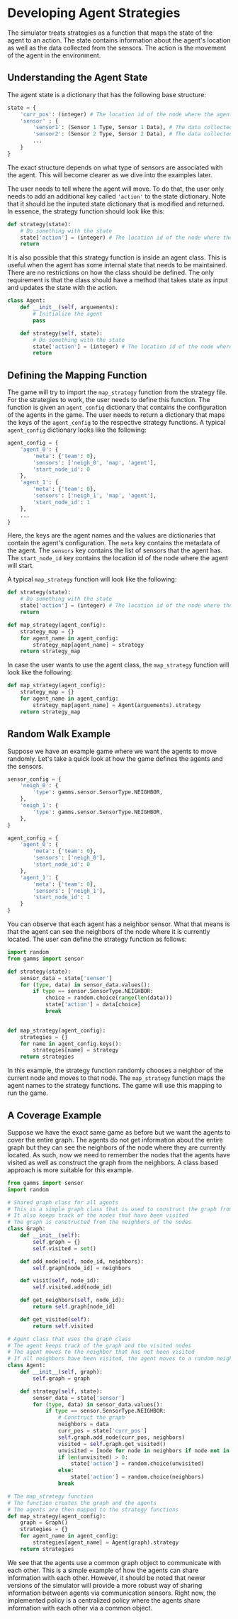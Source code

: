 # Developing Agent Strategies

The simulator treats strategies as a function that maps the state of the agent to an action. The state contains information about the agent's location as well as the data collected from the sensors. The action is the movement of the agent in the environment.

## Understanding the Agent State

The agent state is a dictionary that has the following base structure:

```python
state = {
    'curr_pos': (integer) # The location id of the node where the agent is currently located
    'sensor' : {
        'sensor1': (Sensor 1 Type, Sensor 1 Data), # The data collected by sensor 1
        'sensor2': (Sensor 2 Type, Sensor 2 Data), # The data collected by sensor 2
        ...
    }
}
```
The exact structure depends on what type of sensors are associated with the agent. This will become clearer as we dive into the examples later.

The user needs to tell where the agent will move. To do that, the user only needs to add an additional key called `'action'` to the state dictionary. Note that it should be the inputed state dictionary that is modified and returned. In essence, the strategy function should look like this:

```python
def strategy(state):
    # Do something with the state
    state['action'] = (integer) # The location id of the node where the agent will move
    return
```

It is also possible that this strategy function is inside an agent class. This is useful when the agent has some internal state that needs to be maintained. There are no restrictions on how the class should be defined. The only requirement is that the class should have a method that takes state as input and updates the state with the action.

```python
class Agent:
    def __init__(self, arguements):
        # Initialize the agent
        pass

    def strategy(self, state):
        # Do something with the state
        state['action'] = (integer) # The location id of the node where the agent will move
        return
```

## Defining the Mapping Function

The game will try to import the `map_strategy` function from the strategy file. For the strategies to work, the user needs to define this function. The function is given an `agent_config` dictionary that contains the configuration of the agents in the game. The user needs to return a dictionary that maps the keys of the `agent_config` to the respective strategy functions. A typical `agent_config` dictionary looks like the following:

```python
agent_config = {
    'agent_0': {
        'meta': {'team': 0},
        'sensors': ['neigh_0', 'map', 'agent'],
        'start_node_id': 0
    },
    'agent_1': {
        'meta': {'team': 0},
        'sensors': ['neigh_1', 'map', 'agent'],
        'start_node_id': 1
    },
    ...
}
```

Here, the keys are the agent names and the values are dictionaries that contain the agent's configuration. The `meta` key contains the metadata of the agent. The `sensors` key contains the list of sensors that the agent has. The `start_node_id` key contains the location id of the node where the agent will start.

A typical `map_strategy` function will look like the following:

```python
def strategy(state):
    # Do something with the state
    state['action'] = (integer) # The location id of the node where the agent will move
    return

def map_strategy(agent_config):
    strategy_map = {}
    for agent_name in agent_config:
        strategy_map[agent_name] = strategy
    return strategy_map
```

In case the user wants to use the agent class, the `map_strategy` function will look like the following:

```python
def map_strategy(agent_config):
    strategy_map = {}
    for agent_name in agent_config:
        strategy_map[agent_name] = Agent(arguements).strategy
    return strategy_map
```

## Random Walk Example

Suppose we have an example game where we want the agents to move randomly. Let's take a quick look at how the game defines the agents and the sensors.

```python
sensor_config = {
    'neigh_0': {
        'type': gamms.sensor.SensorType.NEIGHBOR,
    },
    'neigh_1': {
        'type': gamms.sensor.SensorType.NEIGHBOR,
    },
}

agent_config = {
    'agent_0': {
        'meta': {'team': 0},
        'sensors': ['neigh_0'],
        'start_node_id': 0
    },
    'agent_1': {
        'meta': {'team': 0},
        'sensors': ['neigh_1'],
        'start_node_id': 1
    }
}
```

You can observe that each agent has a neighbor sensor. What that means is that the agent can see the neighbors of the node where it is currently located. The user can define the strategy function as follows:

```python
import random
from gamms import sensor

def strategy(state):
    sensor_data = state['sensor']
    for (type, data) in sensor_data.values():
        if type == sensor.SensorType.NEIGHBOR:
            choice = random.choice(range(len(data)))
            state['action'] = data[choice]
            break
    

def map_strategy(agent_config):
    strategies = {}
    for name in agent_config.keys():
        strategies[name] = strategy
    return strategies
```

In this example, the strategy function randomly chooses a neighbor of the current node and moves to that node. The `map_strategy` function maps the agent names to the strategy functions. The game will use this mapping to run the game.

## A Coverage Example

Suppose we have the exact same game as before but we want the agents to cover the entire graph. The agents do not get information about the entire graph but they can see the neighbors of the node where they are currently located. As such, now we need to remember the nodes that the agents have visited as well as construct the graph from the neighbors. A class based approach is more suitable for this example.

```python
from gamms import sensor
import random

# Shared graph class for all agents
# This is a simple graph class that is used to construct the graph from the neighbors
# It also keeps track of the nodes that have been visited
# The graph is constructed from the neighbors of the nodes
class Graph:
    def __init__(self):
        self.graph = {}
        self.visited = set()

    def add_node(self, node_id, neighbors):
        self.graph[node_id] = neighbors

    def visit(self, node_id):
        self.visited.add(node_id)

    def get_neighbors(self, node_id):
        return self.graph[node_id]

    def get_visited(self):
        return self.visited

# Agent class that uses the graph class
# The agent keeps track of the graph and the visited nodes
# The agent moves to the neighbor that has not been visited
# If all neighbors have been visited, the agent moves to a random neighbor
class Agent:
    def __init__(self, graph):
        self.graph = graph

    def strategy(self, state):
        sensor_data = state['sensor']
        for (type, data) in sensor_data.values():
            if type == sensor.SensorType.NEIGHBOR:
                # Construct the graph
                neighbors = data
                curr_pos = state['curr_pos']
                self.graph.add_node(curr_pos, neighbors)
                visited = self.graph.get_visited()
                unvisited = [node for node in neighbors if node not in visited]
                if len(unvisited) > 0:
                    state['action'] = random.choice(unvisited)
                else:
                    state['action'] = random.choice(neighbors)
                break

# The map_strategy function
# The function creates the graph and the agents
# The agents are then mapped to the strategy functions
def map_strategy(agent_config):
    graph = Graph()
    strategies = {}
    for agent_name in agent_config:
        strategies[agent_name] = Agent(graph).strategy
    return strategies
```

We see that the agents use a common graph object to communicate with each other. This is a simple example of how the agents can share information with each other. However, it should be noted that newer versions of the simulator will provide a more robust way of sharing information between agents via communication sensors. Right now, the implemented policy is a centralized policy where the agents share information with each other via a common object.
